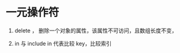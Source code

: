 <!--
 * @author: huqizhi
-->

# 一元操作符

1. delete ， 删除一个对象的属性，该属性不可访问，且数组长度不变，

2. in 与 include in 代表比较 key，比较索引
